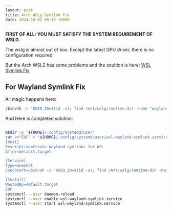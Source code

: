 ```yaml
---
layout: post
title: Arch WSLg Symlink Fix
date: 2024-10-02 09:10 +0800
---
```


**FIRST OF ALL: YOU MUST SATISFY THE SYSTEM REQUIREMENT OF WSLG.**

The wslg is almost out of box. Except the latest GPU driver, there is no configuration required.

But the Arch WSL2 has some problems and the soultion is here: [WSL Symlink Fix](https://github.com/microsoft/wslg/issues/1032#issuecomment-2310369848)

## For Wayland Symlink Fix

All magic happens here:
```bash
/bin/sh -c 'USER_ID=$(id -u); find /mnt/wslg/runtime-dir -name "wayland-*" -type s -exec ln -sf {} /run/user/$USER_ID/ \;'
```

And Here is completed solution:
```bash

mkdir -p "${HOME}/.config/systemd/user"
cat <<"EOF" > "${HOME}/.config/systemd/user/wsl-wayland-symlink.service"
[Unit]
Description=Create Wayland symlinks for WSL
After=default.target

[Service]
Type=oneshot
ExecStart=/bin/sh -c 'USER_ID=$(id -u); find /mnt/wslg/runtime-dir -name "wayland-*" -type s -exec ln -sf {} /run/user/$USER_ID/ \;'

[Install]
WantedBy=default.target
EOF
systemctl --user daemon-reload
systemctl --user enable wsl-wayland-symlink.service
systemctl --user start wsl-wayland-symlink.service

```
